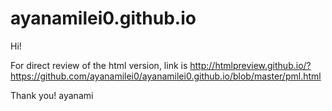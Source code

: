 ayanamilei0.github.io
=====================
Hi!

For direct review of the html version, link is http://htmlpreview.github.io/?https://github.com/ayanamilei0/ayanamilei0.github.io/blob/master/pml.html

Thank you!
ayanami
